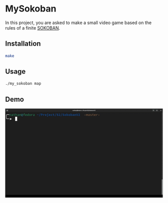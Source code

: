 # MySokoban

In this project, you are asked to make a small video game based on the rules of a finite [SOKOBAN](https://fr.wikipedia.org/wiki/Sokoban).


## Installation


```bash
make
```


## Usage

```bash
./my_sokoban map
```


## Demo

![](demo.gif)
